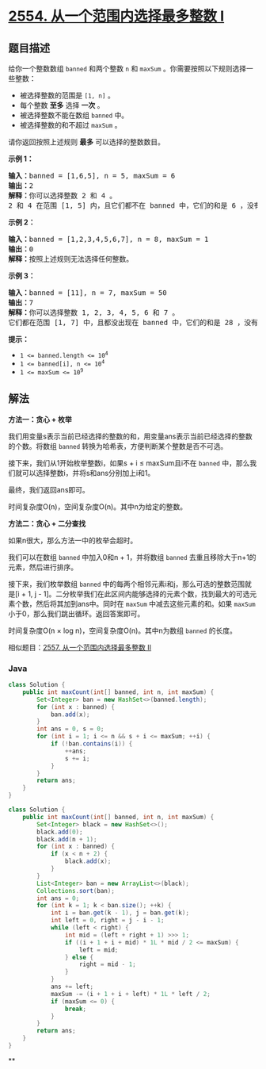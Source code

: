 # [2554. 从一个范围内选择最多整数 I](https://leetcode.cn/problems/maximum-number-of-integers-to-choose-from-a-range-i)

## 题目描述

<p>给你一个整数数组&nbsp;<code>banned</code>&nbsp;和两个整数&nbsp;<code>n</code> 和&nbsp;<code>maxSum</code>&nbsp;。你需要按照以下规则选择一些整数：</p>

<ul>
	<li>被选择整数的范围是&nbsp;<code>[1, n]</code>&nbsp;。</li>
	<li>每个整数 <strong>至多</strong>&nbsp;选择 <strong>一次</strong>&nbsp;。</li>
	<li>被选择整数不能在数组&nbsp;<code>banned</code>&nbsp;中。</li>
	<li>被选择整数的和不超过&nbsp;<code>maxSum</code>&nbsp;。</li>
</ul>

<p>请你返回按照上述规则 <strong>最多</strong>&nbsp;可以选择的整数数目。</p>

<p><strong>示例 1：</strong></p>

<pre><b>输入：</b>banned = [1,6,5], n = 5, maxSum = 6
<b>输出：</b>2
<b>解释：</b>你可以选择整数 2 和 4 。
2 和 4 在范围 [1, 5] 内，且它们都不在 banned 中，它们的和是 6 ，没有超过 maxSum 。
</pre>

<p><strong>示例 2：</strong></p>

<pre><b>输入：</b>banned = [1,2,3,4,5,6,7], n = 8, maxSum = 1
<b>输出：</b>0
<b>解释：</b>按照上述规则无法选择任何整数。
</pre>

<p><strong>示例 3：</strong></p>

<pre><b>输入：</b>banned = [11], n = 7, maxSum = 50
<b>输出：</b>7
<b>解释：</b>你可以选择整数 1, 2, 3, 4, 5, 6 和 7 。
它们都在范围 [1, 7] 中，且都没出现在 banned 中，它们的和是 28 ，没有超过 maxSum 。
</pre>

<p><strong>提示：</strong></p>

<ul>
	<li><code>1 &lt;= banned.length &lt;= 10<sup>4</sup></code></li>
	<li><code>1 &lt;= banned[i], n &lt;= 10<sup>4</sup></code></li>
	<li><code>1 &lt;= maxSum &lt;= 10<sup>9</sup></code></li>
</ul>

## 解法

**方法一：贪心 + 枚举**

我们用变量s表示当前已经选择的整数的和，用变量ans表示当前已经选择的整数的个数。将数组 `banned` 转换为哈希表，方便判断某个整数是否不可选。

接下来，我们从1开始枚举整数i，如果s + i ≤ maxSum且i不在 `banned` 中，那么我们就可以选择整数i，并将s和ans分别加上i和1。

最终，我们返回ans即可。

时间复杂度O(n)，空间复杂度O(n)。其中n为给定的整数。

**方法二：贪心 + 二分查找**

如果n很大，那么方法一中的枚举会超时。

我们可以在数组 `banned` 中加入0和n + 1，并将数组 `banned` 去重且移除大于n+1的元素，然后进行排序。

接下来，我们枚举数组 `banned` 中的每两个相邻元素i和j，那么可选的整数范围就是[i + 1, j - 1]。二分枚举我们在此区间内能够选择的元素个数，找到最大的可选元素个数，然后将其加到ans中。同时在 `maxSum` 中减去这些元素的和。如果 `maxSum` 小于0，那么我们跳出循环。返回答案即可。

时间复杂度O(n × log n)，空间复杂度O(n)。其中n为数组 `banned` 的长度。

相似题目：[2557. 从一个范围内选择最多整数 II](/solution/2500-2599/2557.Maximum%20Number%20of%20Integers%20to%20Choose%20From%20a%20Range%20II/README.md)

### **Java**

```java
class Solution {
    public int maxCount(int[] banned, int n, int maxSum) {
        Set<Integer> ban = new HashSet<>(banned.length);
        for (int x : banned) {
            ban.add(x);
        }
        int ans = 0, s = 0;
        for (int i = 1; i <= n && s + i <= maxSum; ++i) {
            if (!ban.contains(i)) {
                ++ans;
                s += i;
            }
        }
        return ans;
    }
}
```

```java
class Solution {
    public int maxCount(int[] banned, int n, int maxSum) {
        Set<Integer> black = new HashSet<>();
        black.add(0);
        black.add(n + 1);
        for (int x : banned) {
            if (x < n + 2) {
                black.add(x);
            }
        }
        List<Integer> ban = new ArrayList<>(black);
        Collections.sort(ban);
        int ans = 0;
        for (int k = 1; k < ban.size(); ++k) {
            int i = ban.get(k - 1), j = ban.get(k);
            int left = 0, right = j - i - 1;
            while (left < right) {
                int mid = (left + right + 1) >>> 1;
                if ((i + 1 + i + mid) * 1L * mid / 2 <= maxSum) {
                    left = mid;
                } else {
                    right = mid - 1;
                }
            }
            ans += left;
            maxSum -= (i + 1 + i + left) * 1L * left / 2;
            if (maxSum <= 0) {
                break;
            }
        }
        return ans;
    }
}
```

**
